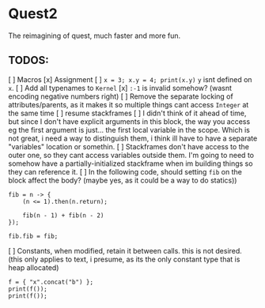 # Quest2
The reimagining of quest, much faster and more fun.

## TODOS:
[ ] Macros
[x] Assignment
[ ] `x = 3; x.y = 4; print(x.y)` `y` isnt defined on `x`.
[ ] Add all typenames to `Kernel`
[x] `:-1` is invalid somehow? (wasnt encoding negative numbers right)
[ ] Remove the separate locking of attributes/parents, as it makes it so multiple things cant access `Integer` at the same time
[ ] resume stackframes
[ ] I didn't think of it ahead of time, but since I don't have explicit arguments in this block, the way you access eg the first argument is just... the first local variable in the scope. Which is not great, i need a way to distinguish them, i think ill have to have a separate "variables" location or somethin.
[ ] Stackframes don't have access to the outer one, so they cant access variables outside them. I'm going to need to somehow have a partially-initialized stackframe when im building things so they can reference it.
[ ] In the following code, should setting `fib` on the block affect the body? (maybe yes, as it could be a way to do statics))
```
fib = n -> {
	(n <= 1).then(n.return);

	fib(n - 1) + fib(n - 2)
});

fib.fib = fib;
```
[ ] Constants, when modified, retain it between calls. this is not desired. (this only applies to text, i presume, as its the only constant type that is heap allocated)
```
f = { "x".concat("b") };
print(f());
print(f());
```
